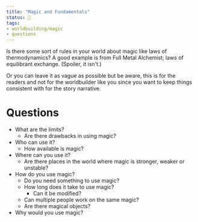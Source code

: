 ```yaml
---
title: "Magic and Fundamentals"
status: 🌱
tags:
- worldbuilding/magic
- questions
---
```


Is there some sort of rules in your world about magic like laws of thermodynamics? A good example is from Full Metal Alchemist; laws of equilibrant exchange. (Spoiler, it isn't.)

Or you can leave it as vague as possible but be aware, this is for the readers and not for the worldbuilder like you since you want to keep things consistent with for the story narrative.

# Questions
- What are the limits?
	- Are there drawbacks in using magic?
- Who can use it?
	- How available is magic?
- Where can you use it?
	- Are there places in the world where magic is stronger, weaker or unstable?
- How do you use magic?
	- Do you need something to use magic?
	- How long does it take to use magic?
		- Can it be modified?
	- Can multiple people work on the same magic?
	- Are there magical objects?
- Why would you use magic?